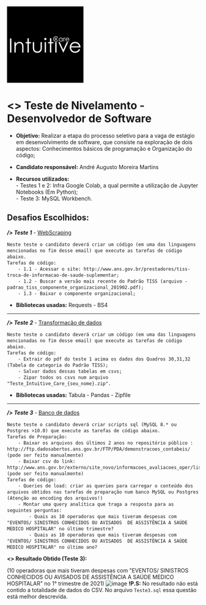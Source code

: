 <a>
     <img src="https://github.com/AndreMartins21/Teste_Nivelamento_IntuitiveCare/blob/main/Arquivos/logo.jpg"/>
</a>

# <> Teste de Nivelamento - Desenvolvedor de Software

- **Objetivo:** Realizar a etapa do processo seletivo para a vaga de estágio em desenvolvimento de software, que consiste na exploração de dois aspectos: Conhecimentos básicos de programação e Organização do código;

- **Candidato responsável:** André Augusto Moreira Martins

- **Recursos utilizados:** 
<br>- Testes 1 e 2: Infra Google Colab, a qual permite a utilização de Jupyter Notebooks (Em Python);
<br>- Teste 3: MySQL Workbench.


## Desafios Escolhidos:

***/> Teste 1*** - [WebScraping](https://github.com/AndreMartins21/Teste_Nivelamento_IntuitiveCare/blob/main/Teste1.ipynb) 
```
Neste teste o candidato deverá criar um código (em uma das linguagens mencionadas no fim desse email) que execute as tarefas de código abaixo.
Tarefas de código:
    - 1.1 - Acessar o site: http://www.ans.gov.br/prestadores/tiss-troca-de-informacao-de-saude-suplementar;
    - 1.2 - Buscar a versão mais recente do Padrão TISS (arquivo - padrao_tiss_componente_organizacional_201902.pdf);
    - 1.3 - Baixar o componente organizacional;
```
- **Bibliotecas usadas:** Requests - BS4
-------------------------------------------------------------------------------------------------

***/> Teste 2*** - [Transformação de dados](https://github.com/AndreMartins21/Teste_Nivelamento_IntuitiveCare/blob/main/Teste2.ipynb)
```
Neste teste o candidato deverá criar um código (em uma das linguagens mencionadas no fim desse email) que execute as tarefas de código abaixo.
Tarefas de código:
    - Extrair do pdf do teste 1 acima os dados dos Quadros 30,31,32 (Tabela de categoria do Padrão TISS);
    - Salvar dados dessas tabelas em csvs;
    - Zipar todos os csvs num arquivo "Teste_Intuitive_Care_{seu_nome}.zip".
```
- **Bibliotecas usadas:** Tabula - Pandas - Zipfile
-------------------------------------------------------------------------------------------------

***/> Teste 3*** - [Banco de dados](https://github.com/AndreMartins21/Teste_Nivelamento_IntuitiveCare/blob/main/Teste3.sql) 
```
Neste teste o candidato deverá criar scripts sql (MySQL 8.* ou Postgres >10.0) que execute as tarefas de código abaixo.
Tarefas de Preparação:
    - Baixar os arquivos dos últimos 2 anos no repositório público : http://ftp.dadosabertos.ans.gov.br/FTP/PDA/demonstracoes_contabeis/ (pode ser feito manualmente)
    - Baixar csv do link: http://www.ans.gov.br/externo/site_novo/informacoes_avaliacoes_oper/lista_cadop.asp (pode ser feito manualmente)
Tarefas de código:
    - Queries de load: criar as queries para carregar o conteúdo dos arquivos obtidos nas tarefas de preparação num banco MySQL ou Postgres (Atenção ao encoding dos arquivos!)
    - Montar uma query analítica que traga a resposta para as seguintes perguntas:
        - Quais as 10 operadoras que mais tiveram despesas com "EVENTOS/ SINISTROS CONHECIDOS OU AVISADOS  DE ASSISTÊNCIA A SAÚDE MEDICO HOSPITALAR" no último trimestre?
        - Quais as 10 operadoras que mais tiveram despesas com "EVENTOS/ SINISTROS CONHECIDOS OU AVISADOS  DE ASSISTÊNCIA A SAÚDE MEDICO HOSPITALAR" no último ano?
```

**<> Resultado Obtido (Teste 3):**

(10 operadoras que mais tiveram despesas com "EVENTOS/ SINISTROS CONHECIDOS OU AVISADOS  DE ASSISTÊNCIA A SAÚDE MEDICO HOSPITALAR" no 1° trimestre de 2021)
![image](https://user-images.githubusercontent.com/64978311/121452326-a31ee680-c975-11eb-82bb-64dd65574ca8.png)
**!P.S:** No resultado não está contido a totalidade de dados do CSV. No arquivo `Teste3.sql` essa questão está melhor descrevida.
